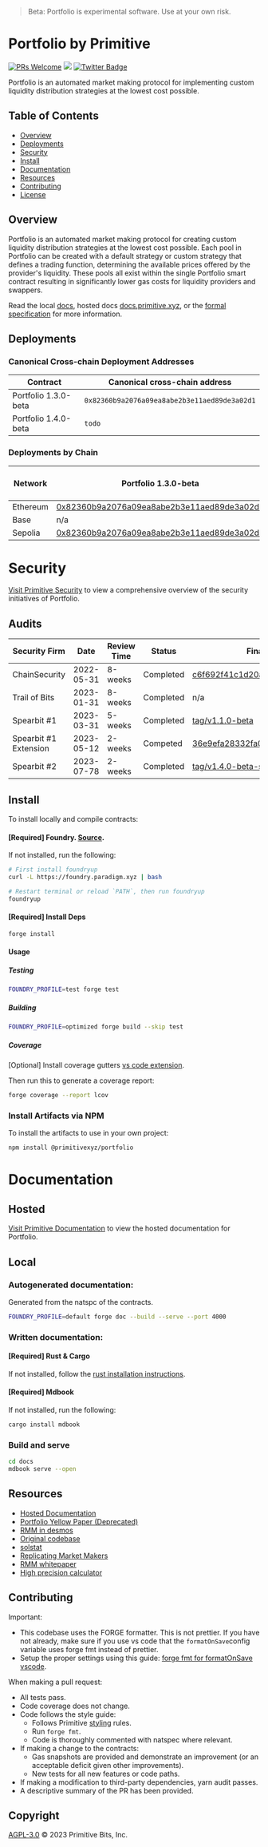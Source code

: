 > Beta: Portfolio is experimental software. Use at your own risk.

# Portfolio by Primitive
[![PRs Welcome](https://img.shields.io/badge/PRs-welcome-brightgreen.svg)](https://github.com/primitivefinance/portfolio#contributing) [![](https://dcbadge.vercel.app/api/server/primitive?style=flat)](https://discord.gg/primitive) [![Twitter Badge](https://badgen.net/badge/icon/twitter?icon=twitter&label)](https://twitter.com/primitivefi)

Portfolio is an automated market making protocol for implementing custom liquidity distribution strategies at the lowest cost possible.

## Table of Contents

- [Overview](#overview)
- [Deployments](#deployments)
- [Security](#security)
- [Install](#install)
- [Documentation](#documentation)
- [Resources](#resources)
- [Contributing](#contributing)
- [License](#license)

## Overview

Portfolio is an automated market making protocol for creating custom liquidity distribution strategies at the lowest cost possible. Each pool in Portfolio can be created with a default strategy or custom strategy that defines a trading function, determining the available prices offered by the provider's liquidity. These pools all exist within the single Portfolio smart contract resulting in significantly lower gas costs for liquidity providers and swappers.

Read the local [docs](./docs/src/), hosted docs [docs.primitive.xyz](https://docs.primitive.xyz), or the [formal specification](https://primitive.xyz/whitepaper) for more information.


## Deployments

### Canonical Cross-chain Deployment Addresses

| Contract             | Canonical cross-chain address                |
| -------------------- | -------------------------------------------- |
| Portfolio 1.3.0-beta | `0x82360b9a2076a09ea8abe2b3e11aed89de3a02d1` |
| Portfolio 1.4.0-beta | `todo`                                       |

### Deployments by Chain

| Network  | Portfolio 1.3.0-beta                                                                                                          | Portfolio v1.4.0-beta |
| -------- | ----------------------------------------------------------------------------------------------------------------------------- | --------------------- |
| Ethereum | [0x82360b9a2076a09ea8abe2b3e11aed89de3a02d1](https://etherscan.io/address/0x82360b9a2076a09ea8abe2b3e11aed89de3a02d1 )        | todo                  |
| Base     | n/a                                                                                                                           | todo                  |
| Sepolia  | [0x82360b9a2076a09ea8abe2b3e11aed89de3a02d1](https://sepolia.etherscan.io/address/0x82360b9a2076a09ea8abe2b3e11aed89de3a02d1) | todo                  |

# Security

[Visit Primitive Security](https://www.primitive.xyz/security) to view a comprehensive overview of the security initiatives of Portfolio.

## Audits

| Security Firm         | Date       | Review Time | Status    | Final Commit w/ Fixes                                                                                                                         |
| --------------------- | ---------- | ----------- | --------- | --------------------------------------------------------------------------------------------------------------------------------------------- |
| ChainSecurity         | 2022-05-31 | 8-weeks     | Completed | [c6f692f41c1d20ac09acb832923bd46500fd8e06](https://github.com/primitivefinance/portfolio/commit/c6f692f41c1d20ac09acb832923bd46500fd8e06)     |
| Trail of Bits         | 2023-01-31 | 8-weeks     | Completed | n/a                                                                                                                                           |
| Spearbit #1           | 2023-03-31 | 5-weeks     | Completed | [tag/v1.1.0-beta](https://github.com/primitivefinance/portfolio/releases/tag/v1.1.0-beta)                                                     |
| Spearbit #1 Extension | 2023-05-12 | 2-weeks     | Competed  | [36e9efa28332fa03f6d5910edda2fec2f5937190](https://github.com/primitivefinance/portfolio/commit/36e9efa28332fa03f6d5910edda2fec2f5937190 )    |
| Spearbit #2           | 2023-07-78 | 2-weeks     | Completed | [tag/v1.4.0-beta-spearbit-2023-08-complete](https://github.com/primitivefinance/portfolio/releases/tag/v1.4.0-beta-spearbit-2023-08-complete) |

## Install

To install locally and compile contracts: 

#### [Required] Foundry. [Source](https://github.com/foundry-rs/foundry).
If not installed, run the following:
```bash
# First install foundryup
curl -L https://foundry.paradigm.xyz | bash

# Restart terminal or reload `PATH`, then run foundryup
foundryup
```
#### [Required] Install Deps
```bash
forge install
```

#### Usage

##### Testing
```bash
FOUNDRY_PROFILE=test forge test
```

##### Building
```bash
FOUNDRY_PROFILE=optimized forge build --skip test
```

##### Coverage

[Optional] Install coverage gutters [vs code extension](https://github.com/ryanluker/vscode-coverage-gutters).

Then run this to generate a coverage report:

```bash
forge coverage --report lcov
```

### Install Artifacts via NPM
To install the artifacts to use in your own project:


```bash
npm install @primitivexyz/portfolio
```


# Documentation

## Hosted
[Visit Primitive Documentation](https://docs.primitive.xyz) to view the hosted documentation for Portfolio.


## Local

### Autogenerated documentation:

Generated from the natspc of the contracts.

```bash
FOUNDRY_PROFILE=default forge doc --build --serve --port 4000
```

### Written documentation:

#### [Required] Rust & Cargo
If not installed, follow the [rust installation instructions](https://www.rust-lang.org/tools/install).

#### [Required] Mdbook
If not installed, run the following:
```bash
cargo install mdbook
```

### Build and serve

```bash
cd docs
mdbook serve --open
```



## Resources

- [Hosted Documentation](https://docs.primitive.xyz)
- [Portfolio Yellow Paper (Deprecated)](https://www.primitive.xyz/papers/yellow.pdf)
- [RMM in desmos](https://www.desmos.com/calculator/8py0nzdgfp)
- [Original codebase](https://github.com/primitivefinance/rmm-core)
- [solstat](https://github.com/primitivefinance/solstat)
- [Replicating Market Makers](https://github.com/angeris/angeris.github.io/blob/master/papers/rmms.pdf)
- [RMM whitepaper](https://primitive.xyz/whitepaper)
- [High precision calculator](https://keisan.casio.com/calculator)


## Contributing

Important:
- This codebase uses the FORGE formatter. This is not prettier. If you have not already, make sure if you use vs code that the `formatOnSave`config variable uses forge fmt instead of prettier.
- Setup the proper settings using this guide: [forge fmt for formatOnSave vscode](https://github.com/juanfranblanco/vscode-solidity/pull/359#issue-1344943156).

When making a pull request:
- All tests pass.
- Code coverage does not change.
- Code follows the style guide:
    - Follows Primitive [styling](https://github.com/primitivefinance/pso-sol) rules.
    - Run `forge fmt`.
    - Code is thoroughly commented with natspec where relevant.
- If making a change to the contracts:
    - Gas snapshots are provided and demonstrate an improvement (or an acceptable deficit given other improvements).
    - New tests for all new features or code paths.
- If making a modification to third-party dependencies, yarn audit passes.
- A descriptive summary of the PR has been provided.


## Copyright

[AGPL-3.0](./LICENSE) © 2023 Primitive Bits, Inc.